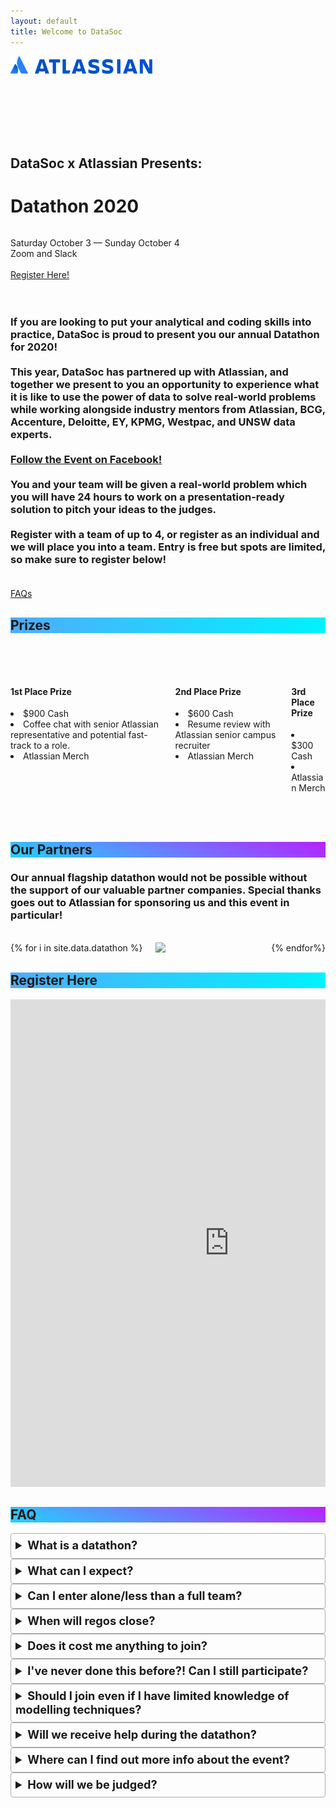 ```yaml
---
layout: default
title: Welcome to DataSoc
---
```


<style>
details {
    border: 1px solid #aaa;
    border-radius: 4px;
    padding: .5em .5em 0;
}

summary {
    font-size: 130%;
    font-weight: bold;
    margin: -.5em -.5em 0;
    padding: .5em;
}

details[open] {
    padding: .5em;
}

details[open] summary {
    border-bottom: 1px solid #aaa;
    margin-bottom: .5em;
}
</style>

<div class="pageloader"></div>
<div class="infraloader is-active"></div>        
<!-- Hero and Navbar -->
<div class="hero is-bold is-medium" style="background-image: url('/assets/images/datathon/background.png'); background-position: center; background-attachment: fixed; background-size: cover">
    <div class="hero-body">
        <div class="container" style="height:130px">
            <div class="has-text-centered">
                <a><img src="/assets/images/datathon/atlassian.png"
                    style="max-width:45%"></a>
            </div>
        </div>
        <div class="container">
            <div class="column has-text-centered is-hero-title">
                <h2 class="subtitle is-4 has-text-white">DataSoc x Atlassian Presents:</h2>
                <h1 class="title is-1 is-bigger has-text-white">Datathon 2020</h1> 
            </div>
            <p class="subtitle has-text-white has-text-centered">
                Saturday October 3 &mdash; Sunday October 4
                <br>
                Zoom and Slack
                <br><br>
                <a class="button is-rounded is-large is-inverted is-outlined is-black is-bold" href="#register">
                    Register Here!
                </a>
            </p>
        </div>
    </div>
</div>


<div class="hero-body">
    <div class="container">
        <div class="columns is-centered">
            <div class="column is-three-quarters has-text-centered">
                <h3 class="subtitle is-4">
                    <br>
                    If you are looking to put your analytical and coding skills into practice, DataSoc is proud to present you our annual Datathon for 2020!
                    <br><br>This year, DataSoc has partnered up with Atlassian, and together we present to you an opportunity to experience what it is like to use the power of data to solve real-world problems while working alongside industry mentors from Atlassian, BCG, Accenture, Deloitte, EY, KPMG, Westpac, and UNSW data experts. 
                    <br><br>
                    <a class="button is-rounded is-medium is-outlined is-info is-bold" target="_blank" href="https://www.facebook.com/events/2691426797791998/?active_tab=discussion">Follow the Event on Facebook!</a>
                    <br><br>
                    You and your team will be given a real-world problem which you will have 24 hours to work on a presentation-ready solution to pitch your ideas to the judges.
                    <br><br>
                    Register with a team of up to 4, or register as an individual and we will place you into a team. Entry is free but spots are limited, so make sure to register below!
                    <br><br>
                </h3>
                <div class="columns">
                <div class="column">
                <a class="button is-rounded is-large is-info is-outlined is-bold" href="#faq">FAQs</a>
                </div>
                </div>
            </div> 
        </div>
    </div>
</div>


<section class="hero is-primary">
  <div class="hero-body" style="background-image: linear-gradient(to right, #4facfe 0%, #00f2fe 100%);">
    <div class="container">
        <div class="level-item">
            <h1 class="title">
                Prizes 
            </h1>
        </div>
    </div>
  </div>
</section>

<br><br>

<section class="container">
    <div class="columns features">
        <div class="column is-4">
            <div class="card is-shady ">
                <div class="card-content">
                    <div class="content">
                        <h4 class="has-text-centered">1st Place Prize </h4>
                        <li>$900 Cash</li>
                        <li>Coffee chat with senior Atlassian representative and potential fast-track to a role.</li>
                        <li>Atlassian Merch</li>
                    </div>
                </div>
            </div>
        </div>
        <div class="column is-4">
            <div class="card is-shady">
                <div class="card-content">
                    <div class="content">
                        <h4 class="has-text-centered">2nd Place Prize</h4>
                        <li>$600 Cash</li>
                        <li>Resume review with Atlassian senior campus recruiter </li>
                        <li>Atlassian Merch</li>
                    </div>
                </div>
            </div>
        </div>
        <div class="column is-4">
            <div class="card is-shady">
                <div class="card-content">
                    <div class="content">
                        <h4 class="has-text-centered"> 3rd Place Prize </h4>
                        <li>$300 Cash</li>
                        <li>Atlassian Merch</li>
                    </div>
                </div>
            </div>
        </div>
    </div>
</section>

<br><br>

<section class="hero is-primary">
  <div class="hero-body" style=" background-color: #21D4FD;
background-image: linear-gradient(19deg, #21D4FD 0%, #B721FF 100%);">
    <div class="container">
        <div class="level-item">
            <h1 class="title">
                Our Partners
            </h1>
        </div>
    </div>
  </div>
</section>

<div class="hero-body">
    <div class="container">
    <h3 class="subtitle is-4 has-text-centered">Our annual flagship datathon would not be possible without the support of our valuable partner companies. Special thanks goes out to Atlassian for sponsoring us and this event in particular!</h3><br>
    </div>
    <div class="section">
        <div class="container">
            <div class="columns is-vcentered">
                {% for i in site.data.datathon %}
                <div class="column">
                    <div class="sponsor_icon">
                        <a target="_blank" href="{{ i.link }}">
                            <img src="{{ i.icon }}">
                        </a>
                    </div>
                </div>
                {% endfor%}
            </div>
        </div>
    </div>
</div>

<section class="hero is-primary"  id="register">
  <div class="hero-body" style="background-image: linear-gradient(to right, #4facfe 0%, #00f2fe 100%);">
    <div class="container">
        <div class="level-item">
            <a id="register">
                <h1 class="title">
                    Register Here
                </h1>
            </a>
        </div>
    </div>
  </div>
</section>

<section>
<div class="container">
    <div class="columns is-centered">
        <div class="column is-three-quarters has-text-centered">
                <iframe src="https://docs.google.com/forms/d/e/1FAIpQLSesHqAO5sf5tOnTXnKjGKLG7GxCSlGtoNDRu0X30l63n2PuMA/viewform?embedded=true" width="700" height="780" frameborder="0" marginheight="0" marginwidth="0">Loading…</iframe>
        </div>
    </div>
</div>
</section>


    

<section class="hero is-primary" id="faq">
  <div class="hero-body" style=" background-color: #21D4FD;
background-image: linear-gradient(19deg, #21D4FD 0%, #B721FF 100%);">
    <div class="container">
        <div class="level-item">
            <h1 class="title">
                FAQ
            </h1>
        </div>
    </div>
  </div>
</section>

<div class="hero-body">
    <div class="container">
        <div class="columns is-vcentered">
            <div class="column is-three-fifths is-offset-one-fifth">
                    <details>
                    <summary>
                        What is a datathon?
                    </summary>     
                        <p>
                        In a traditional datathon, competitors are to create a predictive model given a dataset and limited time spanning up to 24 hours. We will be providing a collection of datasets which should be used as part of your solution. You will also have the freedom to use any other data if you'd like to look around.
                        <br><br>
                        As for this year however, we have decided to structure our datathon as more of a case competition, with heavier weighting on evidence and reasoning behind the models alongside predictive accuracy.
                        </p>
                    </details>
                    <details>
                    <summary>
                        What can I expect?
                    </summary>     
                        <p>
                        To have fun and learn heaps!
                        </p>
                    </details>
                    <details>
                    <summary>
                        Can I enter alone/less than a full team?
                    </summary>     
                        <p>
                        Teams are up to 4 people - you can register with a pre-made team of up to 4, or register as an individual and be placed into a team.
                        </p>
                    </details>
                    <details>
                    <summary>
                        When will regos close?
                    </summary>     
                        <p>
                        Registrations close when we reach capacity, or at latest by Friday 27th September
                        </p>
                    </details>
                    <details>
                    <summary>
                        Does it cost me anything to join?
                    </summary>     
                        <p>
                        Absolutely not - this Datathon is completely free for students! In fact, DataSoc is committed to free opportunities and events for students interested in data analytics and machine learning!
                        </p>
                    </details>
                    <details>
                    <summary>
                        I've never done this before?! Can I still participate?
                    </summary>     
                        <p>
                        We’ve got your back!
                        To fully equip you with all the essential skills to success, we will provide you with all the support and guidance you will need. We will be holding a series of workshops and mentoring sessions on the day of Datathon and of course, there will also be 20+ industry mentors to provide you with one-on-one guidance!
                        </p>
                    </details>
                    <details>
                    <summary>
                        Should I join even if I have limited knowledge of modelling techniques?
                    </summary>     
                        <p>
                        YES! The question is designed to be accessible to entrants of all skill levels and technical backgrounds.
                        </p>
                    </details>
                    <details>
                    <summary>
                        Will we receive help during the datathon?
                    </summary>     
                        <p>
                        YES! We have lined up workshops and industry mentors to help guide you through even if you have 0 experience.
                        </p>
                    </details>
                    <details>
                    <summary>
                       Where can I find out more info about the event?
                    </summary>     
                        <p>
                        For regular updates, make sure to click "Going" on the <a href="https://www.facebook.com/events/2691426797791998">Facebook Event</a> and follow us on our socials!
                        </p>
                    </details>
                    <details>
                    <summary>
                        How will we be judged?
                    </summary>     
                        <ul>
                            <li>Appropriateness of solution for the given problem statement.</li>
                            <li>Rigour of data collection, analysis, and interpretation.</li>
                            <li>Value and impact of solution.</li>
                            <li>Feasibility and suitability of solution.</li>
                            <li>Creativity.</li>
                            <li>Clarity and quality of presentation.</li>
                        </ul>
                    </details>
            </div>
        </div>
    </div>
</div>